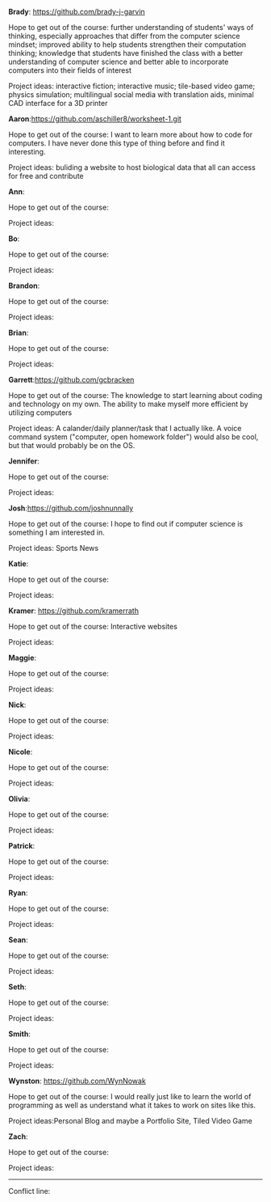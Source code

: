 **Brady**: https://github.com/brady-j-garvin

Hope to get out of the course: further understanding of students' ways of thinking, especially approaches that differ from the computer science mindset; improved ability to help students strengthen their computation thinking; knowledge that students have finished the class with a better understanding of computer science and better able to incorporate computers into their fields of interest

Project ideas: interactive fiction; interactive music; tile-based video game; physics simulation; multilingual social media with translation aids, minimal CAD interface for a 3D printer

**Aaron**:https://github.com/aschiller8/worksheet-1.git

Hope to get out of the course: I want to learn more about how to code for computers. I have never done this type of thing before and find it interesting.

Project ideas: buliding a website to host biological data that all can access for free and contribute

**Ann**:

Hope to get out of the course:

Project ideas:

**Bo**:

Hope to get out of the course:

Project ideas:

**Brandon**:

Hope to get out of the course:

Project ideas:

**Brian**:

Hope to get out of the course:

Project ideas:

**Garrett**:https://github.com/gcbracken

Hope to get out of the course: The knowledge to start learning about coding and technology on my own.  The ability to make myself more efficient by utilizing computers

Project ideas: A calander/daily planner/task that I actually like.  A voice command system ("computer, open homework folder") would also be cool, but that would probably be on the OS.

**Jennifer**:

Hope to get out of the course:

Project ideas:

**Josh**:https://github.com/joshnunnally

Hope to get out of the course: I hope to find out if computer science is something I am interested in.

Project ideas: Sports News

**Katie**:

Hope to get out of the course:

Project ideas:

**Kramer**: https://github.com/kramerrath

Hope to get out of the course: Interactive websites

Project ideas:

**Maggie**:

Hope to get out of the course:

Project ideas:

**Nick**:

Hope to get out of the course:

Project ideas:

**Nicole**:

Hope to get out of the course:

Project ideas:

**Olivia**:

Hope to get out of the course:

Project ideas:

**Patrick**:

Hope to get out of the course:

Project ideas:

**Ryan**:

Hope to get out of the course:

Project ideas:

**Sean**:

Hope to get out of the course:

Project ideas:

**Seth**:

Hope to get out of the course:

Project ideas:

**Smith**:

Hope to get out of the course:

Project ideas:

**Wynston**: https://github.com/WynNowak

Hope to get out of the course: I would really just like to learn the world of programming as well as understand what it takes to work on sites like this. 

Project ideas:Personal Blog and maybe a Portfolio Site, Tiled Video Game

**Zach**:

Hope to get out of the course:

Project ideas:

--------

Conflict line:
